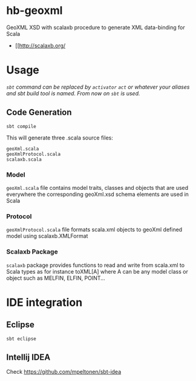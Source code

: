 # hb-geoxml
GeoXML XSD with scalaxb procedure to generate XML data-binding for Scala
* [[http://scalaxb.org/

# Usage
*`sbt` command can be replaced by `activator` `act` or whatever your aliases and sbt build tool is named. From now on `sbt` is used.*

## Code Generation 
    sbt compile 

This will generate three .scala source files:

    geoXml.scala
    geoXmlProtocol.scala
    scalaxb.scala

### Model 
`geoXml.scala` file contains model traits, classes and objects that are used everywhere the corresponding geoXml.xsd schema elements are used in Scala

### Protocol
`geoXmlProtocol.scala` file formats scala.xml objects to geoXml defined model using scalaxb.XMLFormat 

### Scalaxb Package
`scalaxb` package provides functions to read and write from scala.xml to Scala types as for instance toXML[A] where A can be any model class or object such as MELFIN, ELFIN, POINT...

# IDE integration

## Eclipse

    sbt eclipse 

## Intellij IDEA

Check https://github.com/mpeltonen/sbt-idea 



